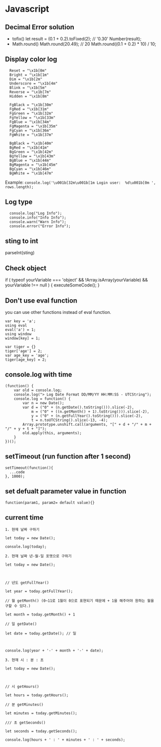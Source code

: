 # Javascript

## Decimal Error solution
  - tofix()
    let result = (0.1 + 0.2).toFixed(2); // '0.30'
    Number(result);
  - Math.round()
    Math.round(20.49); // 20 
    Math.round((0.1 + 0.2) * 10) / 10;
    
## Display color log
```
  Reset = "\x1b[0m"
  Bright = "\x1b[1m"
  Dim = "\x1b[2m"
  Underscore = "\x1b[4m"
  Blink = "\x1b[5m"
  Reverse = "\x1b[7m"
  Hidden = "\x1b[8m"

  FgBlack = "\x1b[30m"
  FgRed = "\x1b[31m"
  FgGreen = "\x1b[32m"
  FgYellow = "\x1b[33m"
  FgBlue = "\x1b[34m"
  FgMagenta = "\x1b[35m"
  FgCyan = "\x1b[36m"
  FgWhite = "\x1b[37m"

  BgBlack = "\x1b[40m"
  BgRed = "\x1b[41m"
  BgGreen = "\x1b[42m"
  BgYellow = "\x1b[43m"
  BgBlue = "\x1b[44m"
  BgMagenta = "\x1b[45m"
  BgCyan = "\x1b[46m"
  BgWhite = "\x1b[47m"
```
  Example: ```console.log('\u001b[32m\u001b[1m Login user:  %d\u001b[0m ', rows.length);```

## Log type
```
  console.log("Log Info");    
  console.info("Info Info");      
  console.warn("Warn Info");      
  console.error("Error Info");  
```
## sting to int
  parseInt(sting)

## Check object
  if (
    typeof yourVariable === 'object' &&
    !Array.isArray(yourVariable) &&
    yourVariable !== null
) {
    executeSomeCode();
}

## Don't use eval function

you can use other functions instead of eval function.
```
var key = 'a';
using eval
eval('a') = 1;
using window
window[key] = 1;

var tiger = {}
tiger['age'] = 2;
var age_key = 'age';
tiger[age_key] = 2;
```

## console.log with time
```
(function() {
    var old = console.log;
    console.log("> Log Date Format DD/MM/YY HH:MM:SS - UTCString");
    console.log = function() {
        var n = new Date();
        var d = ("0" + (n.getDate().toString())).slice(-2),
            m = ("0" + ((n.getMonth() + 1).toString())).slice(-2),
            y = ("0" + (n.getFullYear().toString())).slice(-2),
            t = n.toUTCString().slice(-13, -4);
        Array.prototype.unshift.call(arguments, "[" + d + "/" + m + "/" + y + t + "]");
        old.apply(this, arguments);
    }
})();
```
## setTimeout (run function after 1 second)
```
setTimeout(function(){
  ...code
}, 1000);
```
## set defualt parameter value in function
```
function(param1, param2= default value){}
```
## current time

```
1. 현재 날짜 구하기

let today = new Date();

console.log(today);

2. 현재 날짜 년-월-일 포맷으로 구하기

let today = new Date();

 

// 년도 getFullYear()

let year = today.getFullYear(); 

// 월 getMonth() (0~11로 1월이 0으로 표현되기 때문에 + 1을 해주어야 원하는 월을 구할 수 있다.)

let month = today.getMonth() + 1

// 일 getDate()

let date = today.getDate(); // 일

 

console.log(year + '-' + month + '-' + date);

3. 현재 시 : 분 : 초 

let today = new Date();

 

// 시 getHours()

let hours = today.getHours();

// 분 getMinutes()

let minutes = today.getMinutes();

/// 초 getSeconds()

let seconds = today.getSeconds();

console.log(hours + ' : ' + minutes + ' : ' + seconds);
```

